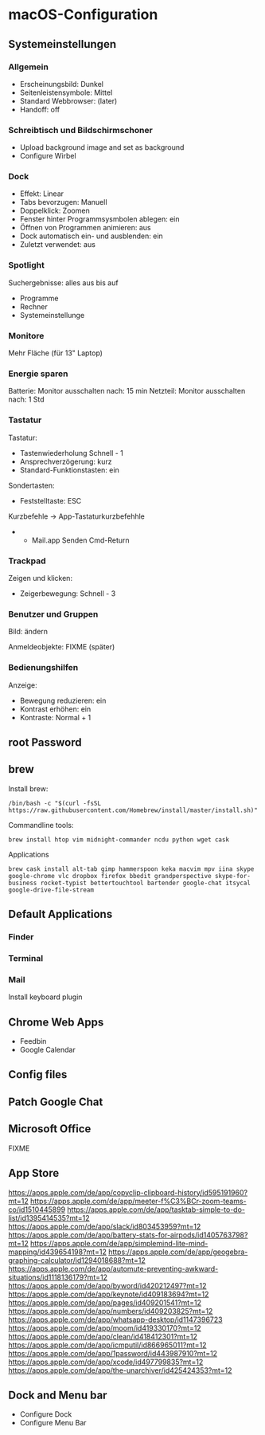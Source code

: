 # macOS-Configuration

## Systemeinstellungen

### Allgemein

- Erscheinungsbild: Dunkel
- Seitenleistensymbole: Mittel
- Standard Webbrowser: (later)
- Handoff: off

### Schreibtisch und Bildschirmschoner

- Upload background image and set as background
- Configure Wirbel

### Dock

- Effekt: Linear
- Tabs bevorzugen: Manuell
- Doppelklick: Zoomen
- Fenster hinter Programmsysmbolen ablegen: ein
- Öffnen von Programmen animieren: aus
- Dock automatisch ein- und ausblenden: ein
- Zuletzt verwendet: aus

### Spotlight

Suchergebnisse: alles aus bis auf

- Programme
- Rechner
- Systemeinstellunge 

### Monitore

Mehr Fläche (für 13" Laptop)

### Energie sparen

Batterie: Monitor ausschalten nach: 15 min
Netzteil: Monitor ausschalten nach: 1 Std

### Tastatur

Tastatur: 

- Tastenwiederholung Schnell - 1
- Ansprechverzögerung: kurz
- Standard-Funktionstasten: ein

Sondertasten:

- Feststelltaste: ESC

Kurzbefehle -> App-Tastaturkurzbefehhle

- + Mail.app Senden Cmd-Return

### Trackpad

Zeigen und klicken: 

- Zeigerbewegung: Schnell - 3

### Benutzer und Gruppen

Bild: ändern

Anmeldeobjekte: FIXME (später)

### Bedienungshilfen

Anzeige:

- Bewegung reduzieren: ein
- Kontrast erhöhen: ein
- Kontraste: Normal + 1

## root Password


## brew

Install brew:

```
/bin/bash -c "$(curl -fsSL https://raw.githubusercontent.com/Homebrew/install/master/install.sh)"
```

Commandline tools:

```
brew install htop vim midnight-commander ncdu python wget cask
```

Applications

```
brew cask install alt-tab gimp hammerspoon keka macvim mpv iina skype google-chrome vlc dropbox firefox bbedit grandperspective skype-for-business rocket-typist bettertouchtool bartender google-chat itsycal google-drive-file-stream
```

## Default Applications

### Finder

### Terminal

### Mail

Install keyboard plugin


## Chrome Web Apps

- Feedbin
- Google Calendar

## Config files

## Patch Google Chat

## Microsoft Office

FIXME

## App Store

https://apps.apple.com/de/app/copyclip-clipboard-history/id595191960?mt=12
https://apps.apple.com/de/app/meeter-f%C3%BCr-zoom-teams-co/id1510445899
https://apps.apple.com/de/app/tasktab-simple-to-do-list/id1395414535?mt=12
https://apps.apple.com/de/app/slack/id803453959?mt=12
https://apps.apple.com/de/app/battery-stats-for-airpods/id1405763798?mt=12
https://apps.apple.com/de/app/simplemind-lite-mind-mapping/id439654198?mt=12
https://apps.apple.com/de/app/geogebra-graphing-calculator/id1294018688?mt=12
https://apps.apple.com/de/app/automute-preventing-awkward-situations/id1118136179?mt=12
https://apps.apple.com/de/app/byword/id420212497?mt=12
https://apps.apple.com/de/app/keynote/id409183694?mt=12
https://apps.apple.com/de/app/pages/id409201541?mt=12
https://apps.apple.com/de/app/numbers/id409203825?mt=12
https://apps.apple.com/de/app/whatsapp-desktop/id1147396723
https://apps.apple.com/de/app/moom/id419330170?mt=12
https://apps.apple.com/de/app/clean/id418412301?mt=12
https://apps.apple.com/de/app/icmputil/id866965011?mt=12
https://apps.apple.com/de/app/1password/id443987910?mt=12
https://apps.apple.com/de/app/xcode/id497799835?mt=12
https://apps.apple.com/de/app/the-unarchiver/id425424353?mt=12

## Dock and Menu bar

- Configure Dock
- Configure Menu Bar

